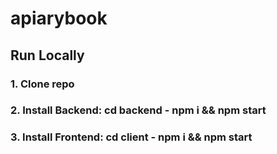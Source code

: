 # apiarybook

## Run Locally

### 1. Clone repo

### 2. Install Backend:  cd backend - npm i && npm start

### 3. Install Frontend: cd client - npm i && npm start

